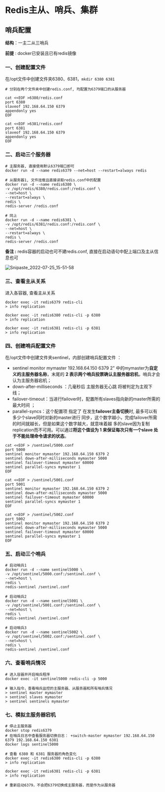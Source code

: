 # Redis主从、哨兵、集群



## 哨兵配置

**结构**：一主二从三哨兵

**前提** : docker已安装且已有redis镜像



### 一、创建配置文件

在/opt文件中创建文件夹6380、6381，`mkdir 6380 6381`

```
# 分别在两个文件夹中创建redis.conf, 均配置为6379端口的从服务器

cat <<EOF >6380/redis.conf
port 6380
slaveof 192.168.64.150 6379
appendonly yes
EOF

cat <<EOF >6381/redis.conf
port 6381
slaveof 192.168.64.150 6379
appendonly yes
EOF
```



### 二、启动三个服务器

```
# 主服务器, 直接使用默认6379端口即可
docker run -d --name redis6379 --net=host --restart=always redis 

# 从服务器1, 文件挂载且直接读取redis.conf中的配置
docker run -d --name redis6380 \
-v /opt/redis/6380/redis.conf:/redis.conf \
--net=host \
--restart=always \
redis \
redis-server /redis.conf

# 同上
docker run -d --name redis6381 \
-v /opt/redis/6381/redis.conf:/redis.conf \
--net=host \
--restart=always \
redis \
redis-server /redis.conf
```



**备注 :** redis容器的启动也可不建redis.conf, 直接在启动语句中配上端口及主从信息也可

![Snipaste_2022-07-25_15-51-58](E:\doc_repo\005-redis\redis主从哨兵集群\images\Snipaste_2022-07-25_15-51-58.png)



### 三、查看主从关系

进入各容器, 查看主从关系

```
docker exec -it redis6379 redis-cli
> info replication

docker exec -it redis6380 redis-cli -p 6380
> info replication

docker exec -it redis6381 redis-cli -p 6381
> info replication
```





### 四、创建哨兵配置文件

在/opt文件中创建文件夹sentinel，内部创建哨兵配置文件 ：

- sentinel monitor mymaster 192.168.64.150 6379 2" 中的mymaster为**自定义的主服务器名称**，末尾的 **2 表示两个哨兵投票确认主服务器宕机**，哨兵才会认为主服务器宕机；
- down-after-milliseconds ：几毫秒后 主服务器无心跳 将被判定为主观下线；
- failover-timeout：当进行failover时，配置所有slaves指向新的master所需的最大时间 ；
- parallel-syncs：这个配置项 指定了 在发生**failover主备切换**时, 最多可以有多少个slave同时对新的master进行 同步，这个数字越小，完成failover所需的时间就越长，但是如果这个数字越大，就意味着越 多的slave因为复制replication而不可用。可以通过**将这个值设为 1 来保证每次只有一个slave 处于不能处理命令请求的状态**。
  

```
cat <<EOF > /sentinel/5000.conf
port 5000
sentinel monitor mymaster 192.168.64.150 6379 2
sentinel down-after-milliseconds mymaster 5000
sentinel failover-timeout mymaster 60000
sentinel parallel-syncs mymaster 1
EOF

cat <<EOF > /sentinel/5001.conf
port 5001
sentinel monitor mymaster 192.168.64.150 6379 2
sentinel down-after-milliseconds mymaster 5000
sentinel failover-timeout mymaster 60000
sentinel parallel-syncs mymaster 1
EOF

cat <<EOF > /sentinel/5002.conf
port 5002
sentinel monitor mymaster 192.168.64.150 6379 2
sentinel down-after-milliseconds mymaster 5000
sentinel failover-timeout mymaster 60000
sentinel parallel-syncs mymaster 1
EOF
```



### 五、启动三个哨兵



```
# 启动哨兵1
docker run -d --name sentinel5000 \
-v /opt/sentinel/5000.conf:/sentinel.conf \
--net=host \
redis \
redis-sentinel /sentinel.conf

# 启动哨兵2
docker run -d --name sentinel5001 \
-v /opt/sentinel/5001.conf:/sentinel.conf \
--net=host \
redis \
redis-sentinel /sentinel.conf

# 启动哨兵3
docker run -d --name sentinel5002 \
-v /opt/sentinel/5002.conf:/sentinel.conf \
--net=host \
redis \
redis-sentinel /sentinel.conf
```



### 六、查看哨兵情况

```
# 进入容器并开启哨兵程序
docker exec -it sentinel5000 redis-cli -p 5000

# 输入指令，查看哨兵监控的主服务器、从服务器和所有哨兵情况
> sentinel master mymaster
> sentinel slaves mymaster
> sentinel sentinels mymaster
```



### 七、模拟主服务器宕机

```
# 停止主服务器
docker stop redis6379
# 在哨兵日志中查看服务器切换日志： +switch-master mymaster 192.168.64.150 6379 192.168.64.150 6381
docker logs sentinel5000

# 查看 6380 和 6381 服务器的角色变化
docker exec -it redis6380 redis-cli -p 6380
> info replication

docker exec -it redis6381 redis-cli -p 6381
> info replication

# 重新启动6379，不会把6379切换成主服务器，而是作为从服务器

```



